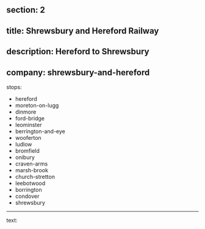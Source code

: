 section: 2
----
title: Shrewsbury and
Hereford Railway
----
description: Hereford to Shrewsbury
----
company: shrewsbury-and-hereford
----
stops:
- hereford
- moreton-on-lugg
- dinmore
- ford-bridge
- leominster
- berrington-and-eye
- wooferton
- ludlow
- bromfield
- onibury
- craven-arms
- marsh-brook
- church-stretton
- leebotwood
- borrington
- condover
- shrewsbury
----
text:
